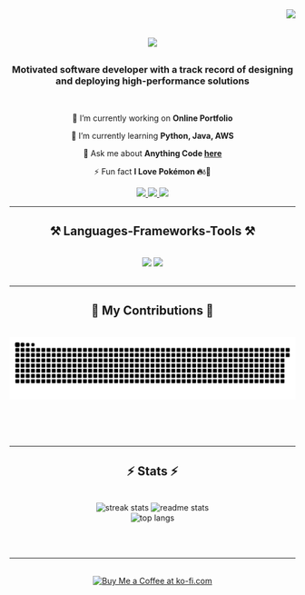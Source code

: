 <img align="right" src="https://visitor-badge.laobi.icu/badge?page_id=McduckX.McduckX" />
<h1 align="center">
    <img src="https://readme-typing-svg.herokuapp.com/?font=Righteous&size=35&center=true&vCenter=true&width=500&height=70&duration=4000&lines=Hey+There!+👋;+I'm+Stefan+Milinovic!;+Keep+Scrolling+Through!;" />
</h1>

<h3 align="center">Motivated software developer with a track record of designing and deploying high-performance solutions</h3>

<br/>

<div align="center">
 
 🔭 I’m currently working on **Online Portfolio**
 
 🌱 I’m currently learning **Python, Java, AWS**

💬 Ask me about **Anything Code [here](https://github.com/McduckX/McduckX/issues)**

⚡ Fun fact **I Love Pokémon 🔥💧🌿**

 </div>
 
<div align="center"> 
  <a href="mailto:stefan.milinovic25@gmail.com">
    <img src="https://img.shields.io/badge/Gmail-333333?style=for-the-badge&logo=gmail&logoColor=red" />
  </a>
  <a href="http://www.linkedin.com/in/stefan-milinovic-8554442ab" target="_blank">
    <img src="https://img.shields.io/badge/LinkedIn-0077B5?style=for-the-badge&logo=linkedin&logoColor=white" target="_blank" />
  </a>
  <a href="https://salesp07.github.io" target="_blank">
     <img src="https://img.shields.io/badge/Portfolio-FF5722?style=for-the-badge&logo=todoist&logoColor=white" target="_blank" /> <!-- sqlite, safari, google-chrome are other good icon options -->
  </a>
</div>

 <hr/>
 
<h2 align="center">⚒️ Languages-Frameworks-Tools ⚒️</h2>
<br/>
<div align="center">
    <img src="https://skillicons.dev/icons?i=vscode,github,git,linux,bash,aws,idea,matlab,postman,maven,Ps" />
    <img src="https://skillicons.dev/icons?i=python,javascript,java,html,css,powershell,replit,unity,ubuntu,arduino" /><br>
</div>

<br/>
<hr/>

<div align="center">
  <h2>🐍 My Contributions 🐍</h2>
  <br>
  <img alt="snake eating my contributions" src="https://raw.githubusercontent.com/McduckX/McduckX/output/github-contribution-grid-snake.svg" />
  
  <br/><br/><br/>
</div>

<hr/>

<h2 align="center">⚡ Stats ⚡</h2>
<br>
<div align=center>
  <img width=390 src="https://streak-stats.demolab.com/?user=McduckX&theme=algolia&border_radius=10" alt="streak stats"/>
  <img width=390 src="https://github-readme-stats-McduckX.vercel.app/api?username=McduckX&count_private=true&show_icons=true&theme=react&rank_icon=github&border_radius=10" alt="readme stats" />
  <br/>
  <img width=325 align="center" src="https://github-readme-stats-McduckX.vercel.app/api/top-langs/?username=McduckX&hide=HTML&langs_count=8&layout=compact&theme=react&border_radius=10&size_weight=0.5&count_weight=0.5&exclude_repo=github-readme-stats" alt="top langs" />
</div>

<br/><br/>

<hr/>

<br/>

<div align="center">
<a href='https://ko-fi.com/V7V4RAK9C' target='_blank'><img height='64' style='border:0px;height:64px;' src='https://storage.ko-fi.com/cdn/kofi1.png?v=3' border='0' alt='Buy Me a Coffee at ko-fi.com' /></a>
</div>

<br/>
